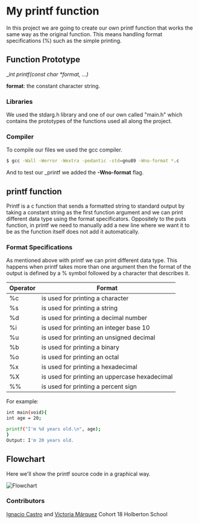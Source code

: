 # My printf function

In this project we are going to create our own printf function that works the same way as the original function. This means handling format specifications (%) such as the simple printing.

## Function Prototype

__int _printf(const char *format, ...)__

__format__: the constant character string.

### Libraries

We used the stdarg.h library and one of our own called "main.h" which contains the prototypes of the functions used all along the project.

### Compiler

To compile our files we used the gcc compiler.

```sh
$ gcc -Wall -Werror -Wextra -pedantic -std=gnu89 -Wno-format *.c
```

And to test our _printf we added the __-Wno-format__ flag.

## printf function

Printf is a c function that sends a formatted string to standard output by taking a constant string as the first function argument and we can print different data type using the format specificators. Oppositely to the puts function, in printf we need to manually add a new line where we want it to be as the function itself does not add it automatically.

### Format Specifications

As mentioned above with printf we can print different data type. This happens when printf takes more than one argument then the format of the output is defined by a % symbol followed by a character that describes it.


| Operator | Format |
| ------ | ------ |
| %c | is used for printing a character |
| %s | is used for printing a string |
| %d | is used for printing a decimal number |
| %i | is used for printing an integer base 10 |
| %u | is used for printing an unsigned decimal |
| %b | is used for printing a binary |
| %o | is used for printing an octal |
| %x | is used for printing a hexadecimal |
| %X | is used for printing an uppercase hexadecimal |
| %% | is used for printing a percent sign |

For example:

```sh
int main(void){
int age = 20;

printf("I'm %d years old.\n", age);
}
Output: I'm 20 years old.
```

## Flowchart

Here we'll show the printf source code in a graphical way.

![Flowchart](https://firebasestorage.googleapis.com/v0/b/aroma-s.appspot.com/o/Untitled%20Diagram-Page-2%20(1).jpg?alt=media&token=3cf8b4e2-caa9-414d-ac4b-60b25346cf65)

### Contributors

[Ignacio Castro](https://github.com/ignaciocastro347) and  [Victoria Márquez](https://github.com/vicomarquez)
Cohort 18 Holberton School
